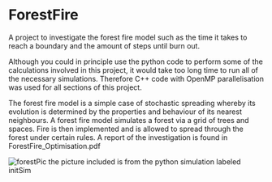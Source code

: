 # ForestFire

A project to investigate the forest fire model such as the time it takes to reach a boundary and the amount of steps until burn out.

Although you could in principle use the python code to perform some of the calculations involved in this project,
it would take too long time to run all of the necessary simulations.
Therefore C++ code with OpenMP parallelisation was used for all sections of this project.

The forest fire model is a simple case of stochastic spreading whereby its evolution is determined by the properties and behaviour of its nearest neighbours. A forest fire model simulates a forest via a grid of trees and spaces. Fire is then implemented and is allowed to spread through the forest under certain rules.
A report of the investigation is found in ForestFire_Optimisation.pdf


![forestPic](https://github.com/geobrignell/ForestFire/assets/89096835/71e9f0cc-c165-4f14-b59e-e582894208c8)
the picture included is from the python simulation labeled initSim
